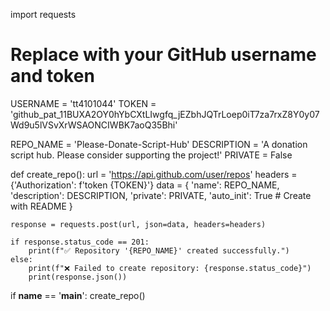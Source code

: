 import requests

# Replace with your GitHub username and token
USERNAME = 'tt4101044'
TOKEN = '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'

REPO_NAME = 'Please-Donate-Script-Hub'
DESCRIPTION = 'A donation script hub. Please consider supporting the project!'
PRIVATE = False

def create_repo():
    url = 'https://api.github.com/user/repos'
    headers = {'Authorization': f'token {TOKEN}'}
    data = {
        'name': REPO_NAME,
        'description': DESCRIPTION,
        'private': PRIVATE,
        'auto_init': True  # Create with README
    }

    response = requests.post(url, json=data, headers=headers)

    if response.status_code == 201:
        print(f"✅ Repository '{REPO_NAME}' created successfully.")
    else:
        print(f"❌ Failed to create repository: {response.status_code}")
        print(response.json())

if __name__ == '__main__':
    create_repo()
